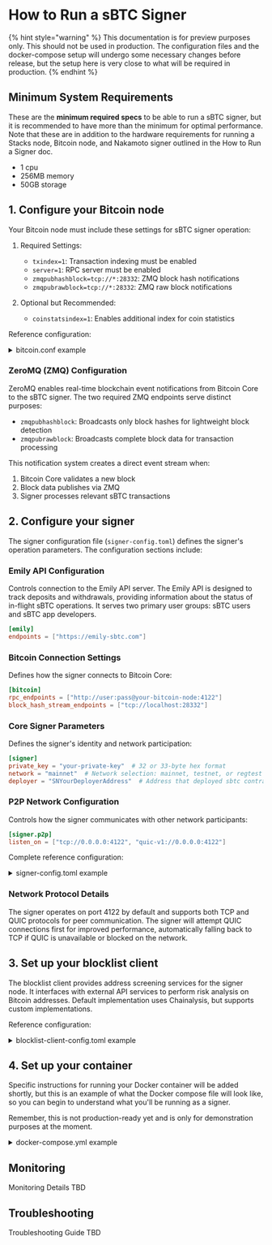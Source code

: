 # How to Run a sBTC Signer

{% hint style="warning" %}
This documentation is for preview purposes only. This should not be used in production. The configuration files and the docker-compose setup will undergo some necessary changes before release, but the setup here is very close to what will be required in production.
{% endhint %}

## Minimum System Requirements

These are the **minimum required specs** to be able to run a sBTC signer, but it is recommended to have more than the minimum for optimal performance. Note that these are in addition to the hardware requirements for running a Stacks node, Bitcoin node, and Nakamoto signer outlined in the How to Run a Signer doc.

- 1 cpu
- 256MB memory
- 50GB storage

## 1. Configure your Bitcoin node

Your Bitcoin node must include these settings for sBTC signer operation:

1. Required Settings:

   - `txindex=1`: Transaction indexing must be enabled
   - `server=1`: RPC server must be enabled
   - `zmqpubhashblock=tcp://*:28332`: ZMQ block hash notifications
   - `zmqpubrawblock=tcp://*:28332`: ZMQ raw block notifications

2. Optional but Recommended:
   - `coinstatsindex=1`: Enables additional index for coin statistics

Reference configuration:

<details>

<summary>bitcoin.conf example</summary>

```conf
regtest=1 #chain=regtest

[regtest]
printtoconsole=1
disablewallet=0
txindex=1
coinstatsindex=1

# Specify a non-default location to store blockchain data.
# blocksdir=/data/bitcoin-data
# Specify a non-default location to store blockchain and other data.
# datadir=/data/bitcoin-data

# [network]
# bind=0.0.0.0:18444
discover=0
dns=0
dnsseed=0
listenonion=0

# [rpc]
rpcserialversion=0
# Accept command line and JSON-RPC commands.
server=1
# Accept public REST requests.
rest=1
rpcbind=0.0.0.0:18333
rpcallowip=0.0.0.0/0
rpcallowip=::/0
rpcuser=user
rpcpassword=password

# [zmq]
# Note that this is required for the sbtc signer to work properly.
zmqpubhashblock=tcp://*:28332
zmqpubrawblock=tcp://*:28332

# [wallet]
addresstype=legacy
changetype=legacy
fallbackfee=0.00001
```

</details>

### ZeroMQ (ZMQ) Configuration

ZeroMQ enables real-time blockchain event notifications from Bitcoin Core to the sBTC signer. The two required ZMQ endpoints serve distinct purposes:

- `zmqpubhashblock`: Broadcasts only block hashes for lightweight block detection
- `zmqpubrawblock`: Broadcasts complete block data for transaction processing

This notification system creates a direct event stream when:

1. Bitcoin Core validates a new block
2. Block data publishes via ZMQ
3. Signer processes relevant sBTC transactions

## 2. Configure your signer

The signer configuration file (`signer-config.toml`) defines the signer's operation parameters. The configuration sections include:

### Emily API Configuration

Controls connection to the Emily API server. The Emily API is designed to track deposits and withdrawals, providing information about the status of in-flight sBTC operations. It serves two primary user groups: sBTC users and sBTC app developers.

```toml
[emily]
endpoints = ["https://emily-sbtc.com"]
```

### Bitcoin Connection Settings

Defines how the signer connects to Bitcoin Core:

```toml
[bitcoin]
rpc_endpoints = ["http://user:pass@your-bitcoin-node:4122"]
block_hash_stream_endpoints = ["tcp://localhost:28332"]
```

### Core Signer Parameters

Defines the signer's identity and network participation:

```toml
[signer]
private_key = "your-private-key"  # 32 or 33-byte hex format
network = "mainnet"  # Network selection: mainnet, testnet, or regtest
deployer = "SNYourDeployerAddress"  # Address that deployed sbtc contracts
```

### P2P Network Configuration

Controls how the signer communicates with other network participants:

```toml
[signer.p2p]
listen_on = ["tcp://0.0.0.0:4122", "quic-v1://0.0.0.0:4122"]
```

Complete reference configuration:

<details>

<summary>signer-config.toml example</summary>

```toml
# DISCLAIMER! READ!
# This configuration file is an example of how it will likely look in production with some
# values filled in with example placeholders like `your-private-key` and `your-bitcoin-node`.
# The real production configuration will rely on some hardcoded values that can only be
# known after initial seed node deployments. This file is not meant to be used as is, but one will
# be created to be used later, and this documentation will be updated to reflect those changes.

# TODO(715): Provide sane/safe configuration defaults. Re-review all of them!
# TODO(429): Add documentation for all configuration parameters.

# !! ==============================================================================
# !! Blocklist Client Configuration
# !! ==============================================================================
[blocklist_client]

# You may specify a blocklist client url. If one is not specified, then
# deposit or withdrawal requests are always accepted.
#
# Format: "http(s)://<host>:<port>"
# Default: <none>
# Required: false
# Environment: SIGNER_BLOCKLIST_CLIENT__ENDPOINT
#
# Defined in the provided docker compose, do not uncomment unless you know
# what you're doing.
# -------------------------------------------------------------------------
# endpoint = "http://127.0.0.1:8080"

# !! ==============================================================================
# !! Emily API Configuration
# !! ==============================================================================
[emily]
# The URI(s) of the Emily API server to connect to.
#
# You may specify multiple Emily API servers if you have them. They will be
# tried round-robin until one succeeds.
#
# Format: ["http(s)://<host>:<port>", ..]
# Default: <none>
# Required: true
# Environment: SIGNER_EMILY__ENDPOINTS
endpoints = [
    "https://emily-sbtc.com"
]

# !! ==============================================================================
# !! Bitcoin Core Configuration
# !! ==============================================================================
[bitcoin]
# The URI(s) of the Bitcoin Core RPC server(s) to connect to.
#
# You may specify multiple Bitcoin Core RPC servers if you have them. They will
# be randomly tried until one succeeds.
#
# Format: ["http://<user>:<pass>@<host>:<port>", ..]
# Default: <none>
# Required: true
# Environment: SIGNER_BITCOIN__RPC_ENDPOINTS
# Environment Example: http://user:pass@seed-1:4122,http://foo:bar@seed-2:4122
rpc_endpoints = [
    "http://user:pass@your-bitcoin-node:4122",
]

# The URI(s) of the Bitcoin Core ZMQ block hash stream(s) to connect to.
#
# You may optionally specify multiple endpoints if you have them. They will be
# tried in order until one succeeds, and it will attempt failover to the next
# endpoint if the connection is lost.
#
# Format: ["tcp://<host>:<port>", ..]
# Default: <none>
# Required: true
# Environment: SIGNER_BITCOIN__BLOCK_HASH_STREAM_ENDPOINTS
# Environment Example: tcp://10.0.0.1:28332,tcp://10.0.0.2:28332
block_hash_stream_endpoints = [
    "tcp://localhost:28332"
]

# !! ==============================================================================
# !! Block Notifier Configuration
# !! ==============================================================================
# Electrum server connection confirmation.
[block_notifier]
# The URI of the Electrum server to connect to.
#
# Format: "<protocol>://<host>:<port>"
# Default: <none>
# Required: true
# Environment: SIGNER_BLOCK_NOTIFIER__SERVER
server = "tcp://localhost:60401"
retry_interval = 10
max_retry_attempts = 5
ping_interval = 60
subscribe_interval = 10

# !! ==============================================================================
# !! Stacks Node Configuration
# !! ==============================================================================
[stacks]
# The RPC URL(s) of the Stacks node(s) to connect to. At least one must be
# provided. If multiple nodes are provided they will be tried in order when
# making requests.
endpoints = ["stacks-node-rpc"]

# This is the start height of the first EPOCH 3.0 block on the stacks
# blockchain.
nakamoto_start_height = 867867

# !! ==============================================================================
# !! Signer Configuration
# !! ==============================================================================
[signer]
# The private key associated with the signer. This is used to generate the
# signers associated public key and sign messages to other signers.
#
# This may be either in 32- or 33-byte format. If you generated the key using
# `stacks-cli` or other ecosystem tools, it is likely that the key is in 33-byte
# format which includes a stacks-proprietary suffix byte. The sBTC signer doesn't
# make use of this byte and it will be trimmed automatically if provided.
#
# Format: "<hex-encoded-private-key>" (64 or 66 hex-characters)
# Required: true
# Environment: SIGNER_SIGNER__PRIVATE_KEY
private_key = "your-private-key"

# Specifies which network to use when constructing and sending transactions
# on stacks and bitcoin. This cooresponds to the `chain` flag in the
# bitcoin.conf file of the connected bitcoin-core node, and the
# `burnchain.mode` flag int he config.toml of the connected stacks-core
# node.
#
# Required: true
# Possible values: mainnet, testnet, regtest
# Environment: SIGNER_SIGNER__NETWORK
network = "mainnet"

# The address that deployed the sbtc smart contracts.
#
# Required: true
# TODO(715): Change after SCs have been deployed.
deployer = "SNYourDeployerAddress"

# The signer database endpoint (pgsql connection string)
#
# Required: true
# Environment: SIGNER_SIGNER__DB_ENDPOINT
#
# Defined in the provided docker compose, do not uncomment unless you know
# what you're doing.
# -------------------------------------------------------------------------
# db_endpoint = "postgresql://postgres:postgres@localhost:5432/signer"

# A complete list of (compressed) public keys for known bootstrap signer
# peers who are approved to be in the sBTC signer set.
#
# Required: true Environment: SIGNER_SIGNER__BOOTSTRAP_SIGNING_SET
# TODO(715): Change after initial signing set has been determined.
bootstrap_signing_set = [
    "03providedsigningsetpublickey023a1d53bc96ad670bfe03adf8a06c52e6380",
    "02providedsigningsetpublickey023b28143130a18099ecf094d36fef0f6135c",
]

# The number of signatures required for signing Stacks transactions when
# using the multi-sig wallet formed from the public keys in the
# `bootstrap_signing_set`. Must be strictly positive.
#
# Required: true Environment: SIGNER_SIGNER__BOOTSTRAP_SIGNATURES_REQUIRED
bootstrap_signatures_required = 15

# Seconds to wait before processing a new Bitcoin block.
# Required: true Environment: SIGNER_SIGNER__BITCOIN_PROCESSING_DELAY
# TODO(715): Expect this to change after testing.
bitcoin_processing_delay = 0

# !! ==============================================================================
# !! Stacks Event Observer Configuration
# !!
# !! The event observer listens for events on the Stacks blockchain. The listen
# !! address must be reachable by your Stacks node, and must be configured in the
# !! node's `event_observer` configuration section.
# !!
# !! Note that the event observer endpoint _does not_ support TLS and is served
# !! over HTTP.
# !! ==============================================================================
[signer.event_observer]
# The network interface (ip address) and port to bind the event observer server to.
#
# Format: "<ip>:<port>"
# Required: true
# Environment: SIGNER_SIGNER__EVENT_OBSERVER__BIND
bind = "0.0.0.0:8801"

# !! ==============================================================================
# !! Signer P2P Networking Configuration
# !! ==============================================================================
[signer.p2p]
# List of seed nodes to connect to to bootstrap the network.
#
# If specified, these nodes will be used to discover other nodes on the network.
# If not specified or if none of the specified seeds could be reached, the node
# will attempt to discover other nodes using StackerDB.
#
# See the `listen_on` parameter for available protocols.
#
# Format: ["<protocol>:<ip>:<port>", "<protocol>:<ip>:<port>", ...]
# Required: false
# Environment: SIGNER_SIGNER__P2P__SEEDS
# Environment Example: tcp://seed-1:4122,tcp://seed-2:4122
# TODO(429): Add well-known seed nodes
# TODO(715): Add well-known seed nodes
seeds = [
    "<protocol>:<ip>:<port>",
    "provided:provided-ip:provided-port"
]

# The local network interface(s) and port(s) to listen on.
#
# You may specify multiple interfaces and ports by adding additional entries to
# the list. Entries can be addressed by any of IPv4 address, IPv6 address or
# hostname. Note that not all networks have IPv6 enabled, so it is recommended
# to provide an IPv4 address as well.
#
# Specifying a port of `0` will cause the server to bind to a random port,
# and an IP of `0.0.0.0` will cause the server to listen on all available
# interfaces.
#
# Available protocols:
# - tcp: Standard TCP socket connections.
# - quick-v1: QUIC over UDP. This protocol is faster and uses less bandwidth,
#       but may not be supported by all nodes' networks. Nodes will always
#       attempt QUIC connections first, and fall back to TCP if it fails.
#       If UDP is blocked on your network then you should not specify a QUIC
#       listener (as it will never be reachable).
#       More information: https://en.wikipedia.org/wiki/QUIC
#
# Format: ["<protocol>:<ip>[:port]", ...]
# - If port is omitted then the default port 4122 will be used.
# Default: ["tcp://0.0.0.0:4122", "quic-v1://0.0.0.0:4122"]
# Required: false
# Environment: SIGNER_SIGNER__P2P__LISTEN_ON
#
# Defined in the provided docker compose, do not uncomment unless you know
# what you're doing.
# -------------------------------------------------------------------------
listen_on = ["tcp://0.0.0.0:4122", "quic-v1://0.0.0.0:4122"]

# The publicly accessible network endpoint to advertise to other nodes.
#
# If this is not specified then the node will attempt to use other peers on the
# network to determine its public endpoint. This is the recommended
# configuration for most users.
#
# If your network uses an advanced configuration with separate inbound/outbound
# addresses then you must specify this value with your inbound address and
# configure port-forwarding as auto-discovery will report your outbound address.
#
# Format: ["<protocol>:<ip>:<port>", ...] (see `listen_on` for protocol options)
# Default: <none>
# Required: false
# Environment: SIGNER_SIGNER__P2P__PUBLIC_ENDPOINTS
public_endpoints = []
```

</details>

### Network Protocol Details

The signer operates on port 4122 by default and supports both TCP and QUIC protocols for peer communication. The signer will attempt QUIC connections first for improved performance, automatically falling back to TCP if QUIC is unavailable or blocked on the network.

## 3. Set up your blocklist client

The blocklist client provides address screening services for the signer node. It interfaces with external API services to perform risk analysis on Bitcoin addresses. Default implementation uses Chainalysis, but supports custom implementations.

Reference configuration:

<details>

<summary>blocklist-client-config.toml example</summary>

```toml
# !! ==============================================================================
# !! Blocklist Client Configuration
# !! ==============================================================================

[server]
# Server configurations.

# The host the server will run on.
host = "127.0.0.1"

# The port the server will run on.
port = 3032

[risk_analysis]
# Risk analysis configurations.

# The URL of the API you're planning to use to assess confirming or denying a
# bitcoin address. Note that the default implmentation of the blocklist client
# assumes the use of Chainalysis, but any method can be used as long as the API
# calls within the blocklist client are changed to match the new API.
api_url = "https://api.chainalysis.com"

# The API key for the API you're planning to use to assess confirming or denying.
api_key = "your-api-key"
```

</details>

## 4. Set up your container

Specific instructions for running your Docker container will be added shortly, but this is an example of what the Docker compose file will look like, so you can begin to understand what you'll be running as a signer.

Remember, this is not production-ready yet and is only for demonstration purposes at the moment.

<details>

<summary>docker-compose.yml example</summary>

```yml
# DISCLAIMER! READ!
# This file is an example of how it will look in production but there may be changes
# to this once production docker images are created and uploaded to dockerhub. This file is
# not meant to be used as is, but a docker compose like this one be created to be used later,
# and this documentation will be updated to reflect those changes.

# Services.
# ------------------------------------------------------------------------------
services:
  postgres:
    image: postgres:15-alpine
    stop_grace_period: 5s
    environment:
      POSTGRES_USER: postgres
      POSTGRES_PASSWORD: postgres
      POSTGRES_DB: signer
    ports:
      - 5432:5432

  sbtc-signer:
    image: blockstack/sbtc:signer-latest
    entrypoint: "/bin/bash -c '/usr/local/bin/signer -c /signer-config.toml --migrate-db'"
    depends_on:
      - postgres
    environment:
      RUST_LOG: info
      SIGNER_SIGNER__P2P__LISTEN_ON: tcp://0.0.0.0:4122
      SIGNER_SIGNER__DB_ENDPOINT: postgresql://postgres:postgres@postgres-1:5432/signer
      SIGNER_BLOCKLIST_CLIENT__ENDPOINT: http://localhost:3032
    volumes:
      - ./config/signer-config.toml:/signer-config.toml
    ports:
      - "4122:4122"

  blocklist-client:
    image: blockstack/sbtc:blocklist-client-latest
    entrypoint: "/bin/bash -c '/usr/local/bin/blocklist-client -c /blocklist-client-config.toml'"
    volumes:
      - ./config/blocklist-client-config.toml:/blocklist-client-config.toml
    ports:
      - "3032:3032"

  bitcoin:
    build: bitcoin
    ports:
      - "18443:18443"
      - "28332:28332"
    volumes:
      - ./bitcoin/bitcoin.conf:/root/.bitcoin/bitcoin.conf
    entrypoint:
      - /bin/bash
      - -c
      - |
        set -e
        bitcoind
    profiles:
      - default
      - bitcoin-mempool
```

</details>

## Monitoring

Monitoring Details TBD

## Troubleshooting

Troubleshooting Guide TBD
